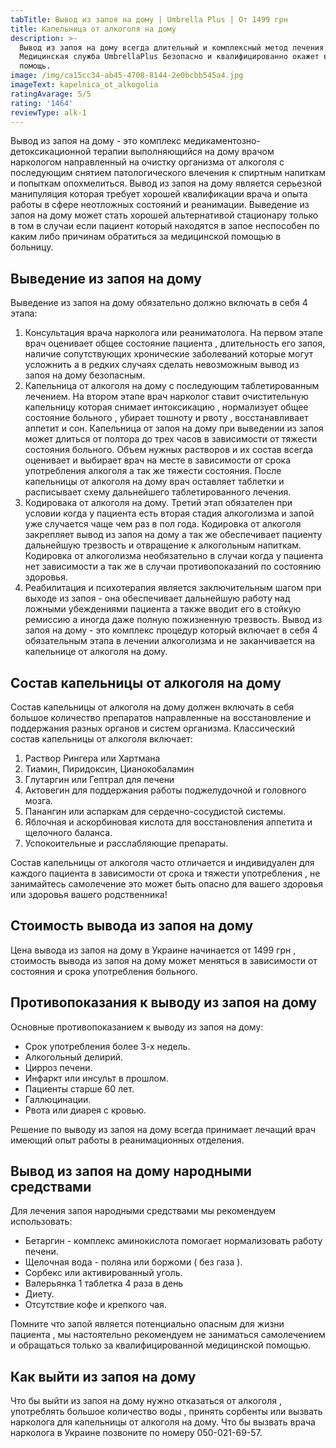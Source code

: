 ```yaml
---
tabTitle: Вывод из запоя на дому | Umbrella Plus | От 1499 грн
title: Капельница от алкоголя на дому
description: >-
  Вывод из запоя на дому всегда длительный и комплексный метод лечения.
  Медицинская служба UmbrellaPlus Безопасно и квалифицированно окажет вам
  помощь.
image: /img/ca15cc34-ab45-4708-8144-2e0bcbb545a4.jpg
imageText: kapelnica_ot_alkogolia
ratingAvarage: 5/5
rating: '1464'
reviewType: alk-1
---
```


Вывод из запоя на дому - это комплекс медикаментозно-детоксикационной терапии выполняющийся на дому врачом наркологом направленный на очистку организма от алкоголя с последующим снятием патологического влечения к спиртным напиткам и попыткам опохмелиться. Вывод из запоя на дому является серьезной манипуляция которая требует хорошей квалификации врача и опыта работы в сфере неотложных состояний и реанимации. Выведение из запоя на дому может стать хорошей альтернативой стационару только в том в случаи если пациент который находятся в запое неспособен по каким либо причинам обратиться за медицинской помощью в больницу.

## Выведение из запоя на дому

Выведение из запоя на дому обязательно должно включать в себя 4 этапа:

1. Консультация врача нарколога или реаниматолога. На первом этапе врач оценивает общее состояние пациента , длительность его запоя, наличие сопутствующих хронические заболеваний которые могут усложнить а в редких случаях сделать невозможным вывод из запоя на дому безопасным.
2. Капельница от алкоголя на дому с последующим таблетированным лечением. На втором этапе врач нарколог ставит очистительную капельницу которая снимает интоксикацию , нормализует общее состояние больного , убирает тошноту и рвоту , восстанавливает аппетит и сон. Капельница от запоя на дому при выведении из запоя может длиться от полтора до трех часов в зависимости от тяжести состояния больного. Объем нужных растворов и их состав всегда оценивает и выбирает врач на месте в зависимости от срока употребления алкоголя а так же тяжести состояния. После капельницы от алкоголя на дому врач оставляет таблетки и расписывает схему дальнейшего таблетированного лечения.
3. Кодировака от алкоголя на дому. Третий этап обязателен при условии когда у пациента есть вторая стадия алкоголизма и запой уже случается чаще чем раз в пол года. Кодировка от алкоголя закрепляет вывод из запоя на дому а так же обеспечивает пациенту дальнейшую трезвость и отвращение к алкогольным напиткам. Кодировка от алкоголизма необязательно в случаи когда у пациента нет зависимости а так же в случаи противопоказаний по состоянию здоровья.
4. Реабилитация и психотерапия является заключительным шагом при выходе из запоя - она обеспечивает дальнейшую работу над ложными убеждениями пациента а также вводит его в стойкую ремиссию а иногда даже полную пожизненную трезвость. Вывод из запоя на дому - это комплекс процедур который включает в себя 4 обязательным этапа в лечении алкоголизма и не заканчивается на капельнице от алкоголя на дому.

## Состав капельницы от алкоголя на дому

Состав капельницы от алкоголя на дому должен включать в себя большое количество препаратов направленные на восстановление и поддержания разных органов и систем организма. Классический состав капельницы от алкоголя включает:

1. Раствор Рингера или Хартмана
2. Тиамин, Пиридоксин, Цианокобаламин
3. Глутаргин или Гептрал для печени
4. Актовегин для поддержания работы поджелудочной и головного мозга.
5. Панангин или аспаркам для сердечно-сосудистой системы.
6. Яблочная и аскорбиновая кислота для восстановления аппетита и щелочного баланса.
7. Успокоительные и расслабляющие препараты.

Состав капельницы от алкоголя часто отличается и индивидуален для каждого пациента в зависимости от срока и тяжести употребления , не занимайтесь самолечение это может быть опасно для вашего здоровья или здоровья вашего родственника!

## Стоимость вывода из запоя на дому

Цена вывода из запоя на дому в Украине начинается от 1499 грн , стоимость вывода из запоя на дому может меняться в зависимости от состояния и срока употребления больного.

## Противопоказания к выводу из запоя на дому

Основные противопоказанием к выводу из запоя на дому:

* Срок употребления более 3-х недель.
* Алкогольный делирий.
* Цирроз печени.
* Инфаркт или инсульт в прошлом.
* Пациенты старше 60 лет.
* Галлюцинации.
* Рвота или диарея с кровью.

Решение по выводу из запоя на дому всегда принимает лечащий врач имеющий опыт работы в реанимационных отделения.

## Вывод из запоя на дому народными средствами

Для лечения запоя народными средствами мы рекомендуем использовать:

* Бетаргин - комплекс аминокислота помогает нормализовать работу печени.
* Щелочная вода - поляна или боржоми ( без газа ).
* Сорбекс или активированный уголь.
* Валерьянка 1 таблетка 4 раза в день
* Диету.
* Отсутствие кофе и крепкого чая.

Помните что запой является потенциально опасным для жизни пациента , мы настоятельно рекомендуем не заниматься самолечением и обращаться только за квалифицированной медицинской помощью.

## Как выйти из запоя на дому

Что бы выйти из запоя на дому нужно отказаться от алкоголя , употреблять большое количество воды , принять сорбенты или вызвать нарколога для капельницы от алкоголя на дому. Что бы вызвать врача нарколога в Украине позвоните по номеру 050-021-69-57.
